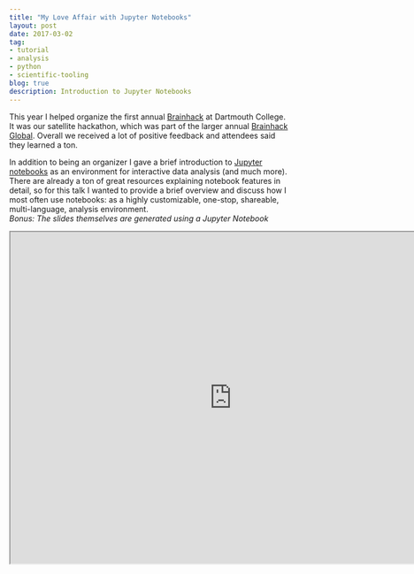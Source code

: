 ```yaml
---
title: "My Love Affair with Jupyter Notebooks"
layout: post
date: 2017-03-02
tag:
- tutorial
- analysis
- python
- scientific-tooling
blog: true
description: Introduction to Jupyter Notebooks
---
```


This year I helped organize the first annual [Brainhack](https://dartmouthbrainhack.github.io/) at Dartmouth College. It was our satellite hackathon, which was part of the larger annual [Brainhack Global](http://events.brainhack.org/global2017/). Overall we received a lot of positive feedback and attendees said they learned a ton.

In addition to being an organizer I gave a brief introduction to [Jupyter notebooks](http://jupyter.org/) as an environment for interactive data analysis (and much more). There are already a ton of great resources explaining notebook features in detail, so for this talk I wanted to provide a brief overview and discuss how I most often use notebooks: as a highly customizable, one-stop, shareable, multi-language, analysis environment.  
*Bonus: The slides themselves are generated using a Jupyter Notebook*  

<iframe src="https://nbviewer.jupyter.org/format/slides/github/dartmouth-brainhack-2017/IntroToJupyter/blob/master/Intro_To_Jupyter_Notebooks.ipynb#/" width="800" height="600"></iframe>
